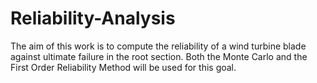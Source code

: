 # Reliability-Analysis
The aim of this work is to compute the reliability of a wind turbine blade against ultimate failure in the root section.
Both the Monte Carlo and the First Order Reliability Method will be used for this goal.
